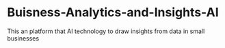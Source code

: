 # Buisness-Analytics-and-Insights-AI
This an platform that AI technology to draw insights from data in small businesses
